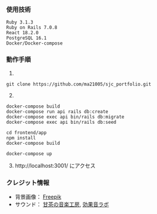 ### 使用技術
```
Ruby 3.1.3
Ruby on Rails 7.0.8
React 18.2.0
PostgreSQL 16.1
Docker/Docker-compose
```


### 動作手順

1.
```
git clone https://github.com/ma21005/sjc_portfolio.git
```

2.
```
docker-compose build
docker-compose run api rails db:create
docker-compose exec api bin/rails db:migrate
docker-compose exec api bin/rails db:seed

cd frontend/app
npm install
docker-compose build

docker-compose up
```

3. http://localhost:3001/ にアクセス


### クレジット情報

- 背景画像： [Freepik](https://jp.freepik.com/free-photo/flat-lay-desk-arrangement-with-copy-space_13523365.htm#query=%E6%9C%BA%E3%81%AE%E4%B8%8A&position=2&from_view=keyword&track=ais&uuid=5d5dda67-b9ac-430f-a6fa-2c57dda79f84)
- サウンド： [甘茶の音楽工房](https://amachamusic.chagasi.com), [効果音ラボ](https://soundeffect-lab.info)
